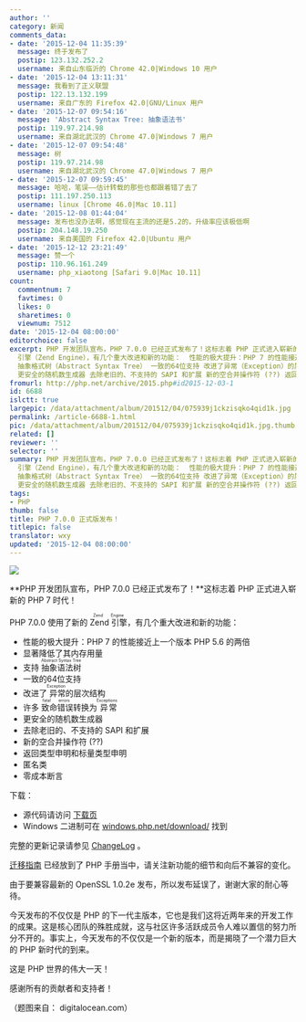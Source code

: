```yaml
---
author: ''
category: 新闻
comments_data:
- date: '2015-12-04 11:35:39'
  message: 终于发布了
  postip: 123.132.252.2
  username: 来自山东临沂的 Chrome 42.0|Windows 10 用户
- date: '2015-12-04 13:11:31'
  message: 我看到了正义联盟
  postip: 122.13.132.199
  username: 来自广东的 Firefox 42.0|GNU/Linux 用户
- date: '2015-12-07 09:54:16'
  message: 'Abstract Syntax Tree: 抽象语法书'
  postip: 119.97.214.98
  username: 来自湖北武汉的 Chrome 47.0|Windows 7 用户
- date: '2015-12-07 09:54:48'
  message: 树
  postip: 119.97.214.98
  username: 来自湖北武汉的 Chrome 47.0|Windows 7 用户
- date: '2015-12-07 09:59:45'
  message: 哈哈，笔误——估计转载的那些也都跟着错了去了
  postip: 111.197.250.113
  username: linux [Chrome 46.0|Mac 10.11]
- date: '2015-12-08 01:44:04'
  message: 发布也没办法啊，感觉现在主流的还是5.2的，升级率应该极低啊
  postip: 204.148.19.250
  username: 来自美国的 Firefox 42.0|Ubuntu 用户
- date: '2015-12-12 23:21:49'
  message: 赞一个
  postip: 110.96.161.249
  username: php_xiaotong [Safari 9.0|Mac 10.11]
count:
  commentnum: 7
  favtimes: 0
  likes: 0
  sharetimes: 0
  viewnum: 7512
date: '2015-12-04 08:00:00'
editorchoice: false
excerpt: PHP 开发团队宣布，PHP 7.0.0 已经正式发布了！这标志着 PHP 正式进入崭新的 PHP 7 时代！ PHP 7.0.0 使用了新的Zend
  引擎（Zend Engine），有几个重大改进和新的功能：  性能的极大提升：PHP 7 的性能接近上一个版本 PHP 5.6 的两倍 显著降低了其内存用量 支持
  抽象格式树（Abstract Syntax Tree） 一致的64位支持 改进了异常（Exception）的层次结构 许多致命错误（fatal errors）转换为异常（Exceptions）
  更安全的随机数生成器 去除老旧的、不支持的 SAPI 和扩展 新的空合并操作符 (??) 返回类型申明和标量类型申明 匿名类 零成本断言
fromurl: http://php.net/archive/2015.php#id2015-12-03-1
id: 6688
islctt: true
largepic: /data/attachment/album/201512/04/075939j1ckzisqko4qid1k.jpg
permalink: /article-6688-1.html
pic: /data/attachment/album/201512/04/075939j1ckzisqko4qid1k.jpg.thumb.jpg
related: []
reviewer: ''
selector: ''
summary: PHP 开发团队宣布，PHP 7.0.0 已经正式发布了！这标志着 PHP 正式进入崭新的 PHP 7 时代！ PHP 7.0.0 使用了新的Zend
  引擎（Zend Engine），有几个重大改进和新的功能：  性能的极大提升：PHP 7 的性能接近上一个版本 PHP 5.6 的两倍 显著降低了其内存用量 支持
  抽象格式树（Abstract Syntax Tree） 一致的64位支持 改进了异常（Exception）的层次结构 许多致命错误（fatal errors）转换为异常（Exceptions）
  更安全的随机数生成器 去除老旧的、不支持的 SAPI 和扩展 新的空合并操作符 (??) 返回类型申明和标量类型申明 匿名类 零成本断言
tags:
- PHP
thumb: false
title: PHP 7.0.0 正式版发布！
titlepic: false
translator: wxy
updated: '2015-12-04 08:00:00'
---
```


![](/data/attachment/album/201512/04/075939j1ckzisqko4qid1k.jpg)


**PHP 开发团队宣布，PHP 7.0.0 已经正式发布了！**这标志着 PHP 正式进入崭新的 PHP 7 时代！


PHP 7.0.0 使用了新的 <ruby> Zend 引擎 <rp>  （ </rp> <rt>  Zend Engine </rt> <rp>  ） </rp></ruby>，有几个重大改进和新的功能：


* 性能的极大提升：PHP 7 的性能接近上一个版本 PHP 5.6 的两倍
* 显著降低了其内存用量
* 支持 <ruby> 抽象语法树 <rp>  （ </rp> <rt>  Abstract Syntax Tree </rt> <rp>  ） </rp></ruby>
* 一致的64位支持
* 改进了<ruby> 异常 <rp>  （ </rp> <rt>  Exception </rt> <rp>  ） </rp></ruby>的层次结构
* 许多<ruby> 致命错误 <rp>  （ </rp> <rt>  fatal errors </rt> <rp>  ） </rp></ruby>转换为<ruby> 异常 <rp>  （ </rp> <rt>  Exceptions </rt> <rp>  ） </rp></ruby>
* 更安全的随机数生成器
* 去除老旧的、不支持的 SAPI 和扩展
* 新的空合并操作符 (??)
* 返回类型申明和标量类型申明
* 匿名类
* 零成本断言


下载：


* 源代码请访问 [下载页](http://www.php.net/downloads.php)
* Windows 二进制可在 [windows.php.net/download/](http://windows.php.net/download/) 找到


完整的更新记录请参见 [ChangeLog](http://www.php.net/ChangeLog-7.php#7.0.0) 。


[迁移指南](http://php.net/manual/migration70.php) 已经放到了 PHP 手册当中，请关注新功能的细节和向后不兼容的变化。


由于要兼容最新的 OpenSSL 1.0.2e 发布，所以发布延误了，谢谢大家的耐心等待。


今天发布的不仅仅是 PHP 的下一代主版本，它也是我们这将近两年来的开发工作的成果。这是核心团队的殊胜成就，这与社区许多活跃成员令人难以置信的努力所分不开的。事实上，今天发布的不仅仅是一个新的版本，而是揭晓了一个潜力巨大的 PHP 新时代的到来。


这是 PHP 世界的伟大一天！


感谢所有的贡献者和支持者！


（题图来自： digitalocean.com）